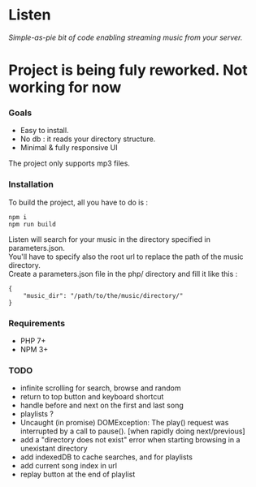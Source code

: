 Listen
======
_Simple-as-pie bit of code enabling streaming music from your server._

# Project is being fuly reworked. Not working for now

### Goals
- Easy to install.
- No db : it reads your directory structure.
- Minimal & fully responsive UI

The project only supports mp3 files.

### Installation

To build the project, all you have to do is :
```
npm i
npm run build
```

Listen will search for your music in the directory specified in parameters.json.  
You'll have to specify also the root url to replace the path of the music directory.  
Create a parameters.json file in the php/ directory and fill it like this :
```
{
    "music_dir": "/path/to/the/music/directory/"
}
```

### Requirements
- PHP 7+
- NPM 3+

### TODO
- infinite scrolling for search, browse and random
- return to top button and keyboard shortcut
- handle before and next on the first and last song
- playlists ?
- Uncaught (in promise) DOMException: The play() request was interrupted by a call to pause(). [when rapidly doing next/previous]
- add a "directory does not exist" error when starting browsing in a unexistant directory
- add indexedDB to cache searches, and for playlists
- add current song index in url
- replay button at the end of playlist
